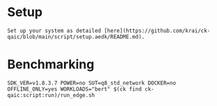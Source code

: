 # Setup
    Set up your system as detailed [here](https://github.com/krai/ck-qaic/blob/main/script/setup.aedk/README.md).

# Benchmarking
```
SDK_VER=v1.8.3.7 POWER=no SUT=q8_std_network DOCKER=no OFFLINE_ONLY=yes WORKLOADS="bert" $(ck find ck-qaic:script:run)/run_edge.sh
```
